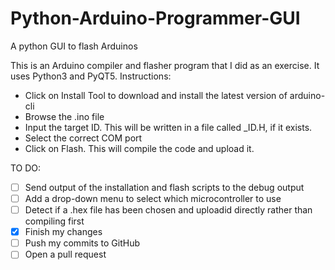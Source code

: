 # Python-Arduino-Programmer-GUI
A python GUI to flash Arduinos

This is an Arduino compiler and flasher program that I did as an exercise. It uses Python3 and PyQT5. 
Instructions:
- Click on Install Tool to download and install the latest version of arduino-cli
- Browse the .ino file
- Input the target ID. This will be written in a file called _ID.H, if it exists.
- Select the correct COM port
- Click on Flash. This will compile the code and upload it.

TO DO:
- [ ] Send output of the installation and flash scripts to the debug output
- [ ] Add a drop-down menu to select which microcontroller to use
- [ ] Detect if a .hex file has been chosen and uploadid directly rather than compiling first
- [x] Finish my changes
- [ ] Push my commits to GitHub
- [ ] Open a pull request
